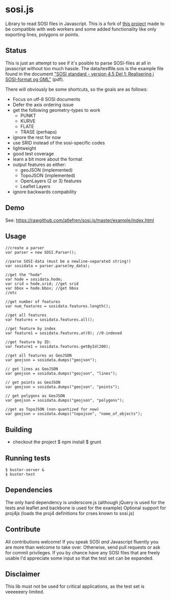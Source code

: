sosi.js
=======

Library to read SOSI files in Javascript. This is a fork of [this project](http://github.com/atlefren/sosi.js) made to be compatible with web workers and some added functionality like only exporting lines, polygons or points.

Status
------
This is just an attempt to see if it's posible to parse SOSI-files at all in javascript without too much hassle.
The data/testfile.sos is the example file found in the document ["SOSI standard - versjon 4.5 Del 1: Realisering i SOSI-format og GML"](http://www.statkart.no/Documents/Standard/SOSI-standarden%20del%201%20og%202/SOSI%20standarden/del1_2_RealiseringSosiGml_45_20120608.pdf) (pdf).

There will obviously be some shortcuts, so the goals are as follows:

- Focus on utf-8 SOSI documents
- Defer the axis ordering issue
- get the following geometry-types to work
    - PUNKT
    - KURVE
    - FLATE
    - TRASE (perhaps)
- ignore the rest for now
- use SRID instead of the sosi-specific codes
- lightweight
- good test coverage
- learn a bit more about the format
- output features as either:
    - geoJSON (implemented)
    - TopoJSON (implemented)
    - OpenLayers (2 or 3) features
    - Leaflet Layers
- ignore backwards compability

Demo
----
See: https://rawgithub.com/atlefren/sosi.js/master/example/index.html

Usage
-----
    //create a parser
    var parser = new SOSI.Parser();

    //parse SOSI-data (must be a newline-separated string!)
    var sosidata = parser.parse(my_data);

    //get the "hode"
    var hode = sosidata.hode;
    var srid = hode.srid; //get srid
    var bbox = hode.bbox; //get bbox
    //etc

    //get number of features
    var num_features = sosidata.features.length();

    //get all features
    var features = sosidata.features.all();

    //get feature by index
    var feature1 = sosidata.features.at(0); //0-indexed

    //get feature by ID:
    var feature1 = sosidata.features.getById(200);

    //get all features as GeoJSON
    var geojson = sosidata.dumps("geojson");
    
    // get lines as GeoJSON
    var geojson = sosidata.dumps("geojson", "lines");
    
    // get points as GeoJSON
    var geojson = sosidata.dumps("geojson", "points");
    
    // get polygons as GeoJSON
    var geojson = sosidata.dumps("geojson", "polygons");

    //get as TopoJSON (non-quantized for now)
    var geojson = sosidata.dumps("topojson", "name_of_objects");

Building
-------
- checkout the project
    $ npm install
    $ grunt

Running tests
-------------
    $ buster-server &
    $ buster-test

Dependencies
------------
The only hard dependency is underscore.js (although jQuery is used for the tests and leaflet and backbone is used for the example)
Optional support for proj4js (loads the proj4 definitions for crses known to sosi.js)

Contribute
----------
All contributions welcome! If you speak SOSI _and_ Javascript fluently you are more than welcome to take over.
Otherwise, send pull requests or ask for commit privileges. If you by chance have any SOSI files that are freely
usable I'd appreciate some input so that the test set can be expanded.

Disclaimer
----------
This lib must not be used for critical applications, as the test set is veeeeeery limited.
